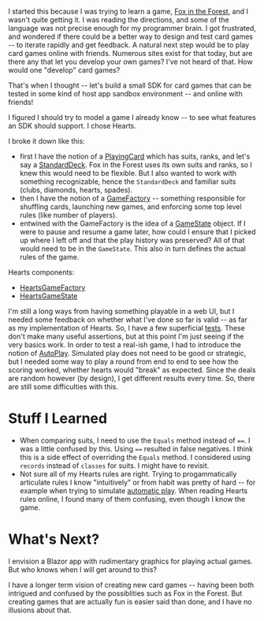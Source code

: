 I started this because I was trying to learn a game, [Fox in the Forest](https://ultraboardgames.com/the-fox-in-the-forest/game-rules.php), and I wasn't quite getting it. I was reading the directions, and some of the language was not precise enough for my programmer brain. I got frustrated, and wondered if there could be a better way to design and test card games -- to iterate rapidly and get feedback. A natural next step would be to play card games online with friends. Numerous sites exist for that today, but are there any that let you develop your own games? I've not heard of that. How would one "develop" card games?

That's when I thought -- let's build a small SDK for card games that can be tested in some kind of host app sandbox environment -- and online with friends!

I figured I should try to model a game I already know -- to see what features an SDK should support. I chose Hearts.

I broke it down like this:
- first I have the notion of a [PlayingCard](https://github.com/adamfoneil/CardGame/blob/master/CardGame.Abstractions/PlayingCard.cs) which has suits, ranks, and let's say a [StandardDeck](https://github.com/adamfoneil/CardGame/blob/master/CardGame.Abstractions/PlayingCard.cs#L43). Fox in the Forest uses its own suits and ranks, so I knew this would need to be flexible. But I also wanted to work with something recognizable, hence the `StandardDeck` and familiar suits (clubs, diamonds, hearts, spades).
- then I have the notion of a [GameFactory](https://github.com/adamfoneil/CardGame/blob/master/CardGame.Abstractions/GameFactory.cs) -- something responsible for shuffling cards, launching new games, and enforcing some top level rules (like number of players).
- entwined with the GameFactory is the idea of a [GameState](https://github.com/adamfoneil/CardGame/blob/master/CardGame.Abstractions/GameState.cs) object. If I were to pause and resume a game later, how could I ensure that I picked up where I left off and that the play history was preserved? All of that would need to be in the `GameState`. This also in turn defines the actual rules of the game.

Hearts components:
- [HeartsGameFactory](https://github.com/adamfoneil/CardGameSDK/blob/master/Hearts/HeartsGameFactory.cs)
- [HeartsGameState](https://github.com/adamfoneil/CardGameSDK/blob/master/Hearts/HeartsGameState.cs)

I'm still a long ways from having something playable in a web UI, but I needed some feedback on whether what I've done so far is valid -- as far as my implementation of Hearts. So, I have a few superficial [tests](https://github.com/adamfoneil/CardGame/blob/master/Testing/ShuffleAndDeal.cs). These don't make many useful assertions, but at this point I'm just seeing if the very basics work. In order to test a real-ish game, I had to introduce the notion of [AutoPlay](https://github.com/adamfoneil/CardGame/blob/master/CardGame.Abstractions/Games/Hearts/HeartsGameState.cs#L128). Simulated play does not need to be good or strategic, but I needed some way to play a round from end to end to see how the scoring worked, whether hearts would "break" as expected. Since the deals are random however (by design), I get different results every time. So, there are still some difficulties with this.

# Stuff I Learned
- When comparing suits, I need to use the `Equals` method instead of `==`. I was a little confused by this. Using `==` resulted in false negatives. I think this is a side effect of overriding the `Equals` method. I considered using `records` instead of `classes` for suits. I might have to revisit.
- Not sure all of my Hearts rules are right. Trying to progammatically articulate rules I know "intuitively" or from habit was pretty of hard -- for example when trying to simulate [automatic play](https://github.com/adamfoneil/CardGameSDK/blob/master/Hearts/HeartsGameState.cs#L146). When reading Hearts rules online, I found many of them confusing, even though I know the game.

# What's Next?
I envision a Blazor app with rudimentary graphics for playing actual games. But who knows when I will get around to this?

I have a longer term vision of creating new card games -- having been both intrigued and confused by the possiblities such as Fox in the Forest. But creating games that are actually fun is easier said than done, and I have no illusions about that.
